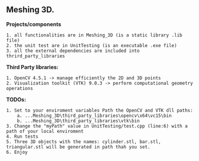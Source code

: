 ## Meshing 3D.

**Projects/components**

	1. all functionalities are in Meshing_3D (is a static library .lib file)
	2. the unit test are in UnitTesting (is an executable .exe file)
	3. all the external dependencies are included into thrird_party_libraries

**Third Party libraries:**

	1. OpenCV 4.5.1 -> manage efficiently the 2D and 3D points
	2. Visualization toolkit (VTK) 9.0.3 -> perform computational geometry operations

**TODOs:**

	1. Set to your enviroment variables Path the OpenCV and VTK dll paths:
		a. ...Meshing_3D\third_party_libraries\opencv\x64\vc15\bin
		b. ...Meshing_3D\third_party_libraries\vtk\bin
	3. Change the "myPath" value in UnitTesting/test.cpp (line:6) with a path of your local enviroment
	4. Run tests
	5. Three 3D objects with the names: cylinder.stl, bar.stl, triangular.stl will be generated in path thah you set.
	6. Enjoy
